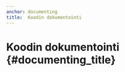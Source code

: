 ```yaml
---
anchor: documenting
title:  Koodin dokumentointi
---
```


# Koodin dokumentointi {#documenting_title}
